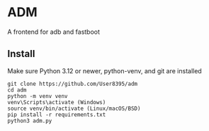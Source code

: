 # ADM
A frontend for adb and fastboot 

## Install
Make sure Python 3.12 or newer, python-venv, and git are installed

```
git clone https://github.com/User8395/adm
cd adm
python -m venv venv
venv\Scripts\activate (Windows)
source venv/bin/activate (Linux/macOS/BSD)
pip install -r requirements.txt
python3 adm.py
```